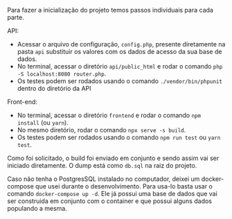 Para fazer a inicialização do projeto temos passos individuais para cada parte.

API:

- Acessar o arquivo de configuração, `config.php`, presente diretamente na pasta `api` substituir os valores com os dados de acesso da sua base de dados.
- No terminal, acessar o diretório `api/public_html` e rodar o comando `php -S localhost:8080 router.php`.
- Os testes podem ser rodados usando o comando `./vendor/bin/phpunit` dentro do diretório da API

Front-end:

- No terminal, acessar o diretório `frontend` e rodar o comando `npm install` (ou `yarn`).
- No mesmo diretório, rodar o comando `npx serve -s build`.
- Os testes podem ser rodados usando o comando `npm run test` ou `yarn test`.

Como foi solicitado, o build foi enviado em conjunto e sendo assim vai ser iniciado diretamente.
O dump está como `db.sql` na raiz do projeto.

Caso não tenha o PostgresSQL instalado no computador, deixei um docker-compose que usei durante o desenvolvimento. Para usa-lo basta usar o comando `docker-compose up -d`. Ele já possui uma base de dados que vai ser construida em conjunto com o container e que possui alguns dados populando a mesma.
